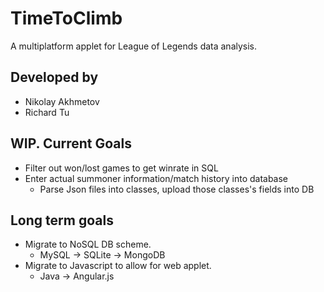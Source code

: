 # TimeToClimb
A multiplatform applet for League of Legends data analysis.

## Developed by
* Nikolay Akhmetov
* Richard Tu

##  WIP. Current Goals
* Filter out won/lost games to get winrate in SQL
* Enter actual summoner information/match history into database
  * Parse Json files into classes, upload those classes's fields into DB

## Long term goals
* Migrate to NoSQL DB scheme.
  * MySQL -> SQLite -> MongoDB
* Migrate to Javascript to allow for web applet.
  * Java -> Angular.js
